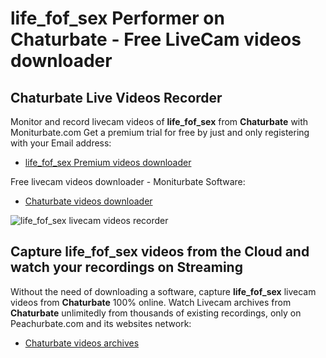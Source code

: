 # life_fof_sex Performer on Chaturbate - Free LiveCam videos downloader

## Chaturbate Live Videos Recorder

Monitor and record livecam videos of **life_fof_sex** from **Chaturbate** with Moniturbate.com
Get a premium trial for free by just and only registering with your Email address:
* [life_fof_sex Premium videos downloader](https://moniturbate.com/request-demo-licence-key.html)

Free livecam videos downloader - Moniturbate Software:
* [Chaturbate videos downloader](https://moniturbate.com/moniturbate-download-software.html)

![life_fof_sex livecam videos recorder](https://peachurnet.com/templates/moniturbate-software.png)


## Capture life_fof_sex videos from the Cloud and watch your recordings on Streaming

Without the need of downloading a software, capture **life_fof_sex** livecam videos from **Chaturbate** 100% online.
Watch Livecam archives from **Chaturbate** unlimitedly from thousands of existing recordings, only on Peachurbate.com and its websites network:
* [Chaturbate videos archives](https://peachurnet.com/)